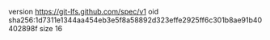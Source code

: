 version https://git-lfs.github.com/spec/v1
oid sha256:1d7311e1344aa454eb3e5f8a58892d323effe2925ff6c301b8ae91b40402898f
size 16
